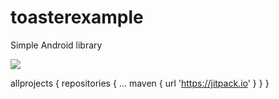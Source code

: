 # toasterexample
Simple Android library

[![](https://jitpack.io/v/Uzmobiler/toasterexample.svg)](https://jitpack.io/#Uzmobiler/toasterexample)

allprojects {
		repositories {
			...
			maven { url 'https://jitpack.io' }
		}
	}
